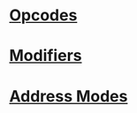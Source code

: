 # [Opcodes](redcode/opcodes)

# [Modifiers](redcode/modifiers)

# [Address Modes](redcode/address_modes)
